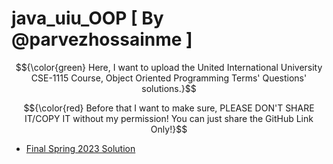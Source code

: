# java_uiu_OOP [ By @parvezhossainme ]
$${\color{green} Here, I want to upload the United International University CSE-1115 Course, Object Oriented Programming Terms' Questions' solutions.}$$

$${\color{red} Before that I want to make sure, PLEASE DON'T SHARE IT/COPY IT without my permission! You can just share the GitHub Link Only!}$$


* [Final Spring 2023 Solution](https://github.com/parvezhossainme/java_uiu_OOP/blob/OOP_2022/Final%20Spring%202022.md) 
